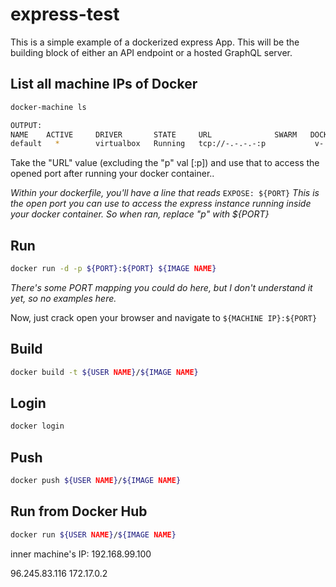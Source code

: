 # express-test
This is a simple example of a dockerized express App. This will be the building block
of either an API endpoint or a hosted GraphQL server.

## List all machine IPs of Docker
```sh
docker-machine ls

OUTPUT:
NAME    ACTIVE     DRIVER       STATE     URL              SWARM   DOCKER  -V  ERRORS
default   *        virtualbox   Running   tcp://-.-.-.-:p           v-
```

Take the "URL" value (excluding the "p" val [:p]) and use that to access
the opened port after running your docker container..

*Within your dockerfile, you'll have a line that reads* ``` EXPOSE: ${PORT} ```
*This is the open port you can use to access the express instance running inside your docker container. So when ran, replace "p" with ${PORT}*




## Run
```sh
docker run -d -p ${PORT}:${PORT} ${IMAGE NAME}
```
*There's some PORT mapping you could do here, but I don't understand it yet, so no examples here.*

Now, just crack open your browser and navigate to
```${MACHINE IP}:${PORT}```

## Build
```sh
docker build -t ${USER NAME}/${IMAGE NAME}
```

## Login
```sh
docker login
```

## Push
```sh
docker push ${USER NAME}/${IMAGE NAME}
```

## Run from Docker Hub
```sh
docker run ${USER NAME}/${IMAGE NAME}
```



inner machine's IP: 192.168.99.100

96.245.83.116
172.17.0.2